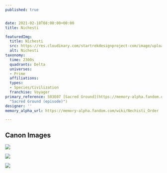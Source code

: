 ```yaml
---
published: true


date: 2021-02-18T08:00:00+00:00
title: Nichesti

featuredImg:
  title: Nichesti
  src: https://res.cloudinary.com/startrekdesignproject-com/image/upload/v1613705681/Nichesti.png
  alt: Nichesti
taxonomy:
  time: 2300s
  quadrants: Delta
  universes:
  - Prime
  affiliations:
  types:
  - Species/Civilization
  franchise: Voyager
primary_reference: S03E07 [Sacred Ground](https://memory-alpha.fandom.com/wiki/Sacred_Ground_(episode)
  "Sacred Ground (episode)")
designer: ''
memory_alpha_url: https://memory-alpha.fandom.com/wiki/Nechisti_Order

---
```

## Canon Images

![](https://res.cloudinary.com/startrekdesignproject-com/image/upload/v1613705681/Nechisti_logo_Sacred_ground_2.jpg)

![](https://res.cloudinary.com/startrekdesignproject-com/image/upload/v1613705681/Nechisti_logo_Sacred_ground_3.jpg)

![](https://res.cloudinary.com/startrekdesignproject-com/image/upload/v1613705680/Nechisti_logo_Sacred_ground_1.jpg)
